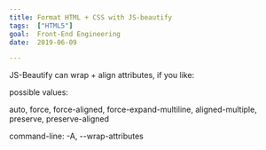 ```yaml
---
title: Format HTML + CSS with JS-beautify
tags:  ["HTML5"]
goal:  Front-End Engineering
date:  2019-06-09

---
```


JS-Beautify can wrap + align attributes, if you like:

possible values: 

auto, force, force-aligned, force-expand-multiline, aligned-multiple, preserve, preserve-aligned

command-line:
 -A, --wrap-attributes

